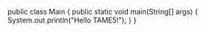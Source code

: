 public class Main {
    public static void main(String[] args) {
        System.out.println("Hello TAME5!");
    }
}
